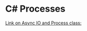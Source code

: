 # C\# Processes

[Link on Async IO and Process class:](https://dzone.com/articles/async-io-and-threadpool)

